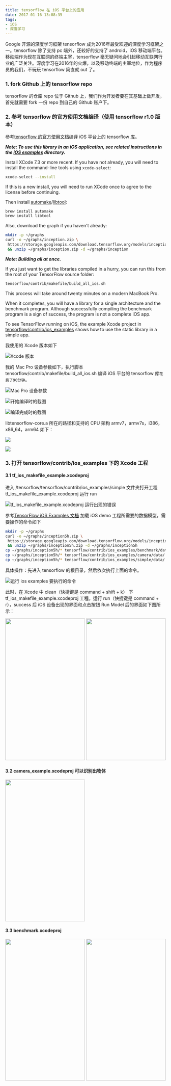 ```yaml
---
title: tensorflow 在 iOS 平台上的应用
date: 2017-01-16 13:08:35
tags:
- iOS
- 深度学习
---
```


Google 开源的深度学习框架 tensorflow 成为2016年最受欢迎的深度学习框架之一。tensorflow 除了支持 pc 端外，还较好的支持了 android，iOS 移动端平台。移动端作为现在互联网的终端主宰，tensorflow 毫无疑问地会引起移动互联网行业的广泛关注。深度学习在2016年的火爆，以及移动终端的主宰地位，作为程序员的我们，不玩玩 tensorflow  简直就 out 了。

### 1. fork Github 上的 tensorflow repo
tensorflow 的仓库 repo 位于 Github 上，我们作为开发者要在其基础上做开发，首先就需要 fork 一份 repo 到自己的 Github 账户下。

### 2. 参考 tensorflow 的官方使用文档编译（使用 tensorflow r1.0 版本）
参考[tensorflow 的官方使用文档](https://github.com/tensorflow/tensorflow/blob/master/tensorflow/contrib/makefile/README.md)编译 iOS 平台上的 tensorflow 库。

<!-- more -->

**_Note: To use this library in an iOS application, see related instructions in
the [iOS examples](../ios_examples/) directory._**

Install XCode 7.3 or more recent. If you have not already, you will need to
install the command-line tools using `xcode-select`:

```bash
xcode-select --install
```

If this is a new install, you will need to run XCode once to agree to the
license before continuing.

Then install [automake](https://en.wikipedia.org/wiki/Automake)/[libtool](https://en.wikipedia.org/wiki/GNU_Libtool):

```bash
brew install automake
brew install libtool
```

Also, download the graph if you haven't already:

```bash
mkdir -p ~/graphs
curl -o ~/graphs/inception.zip \
 https://storage.googleapis.com/download.tensorflow.org/models/inception5h.zip \
 && unzip ~/graphs/inception.zip -d ~/graphs/inception
```

**_Note: Building all at once._**

If you just want to get the libraries compiled in a hurry, you can run this
from the root of your TensorFlow source folder:

```bash
tensorflow/contrib/makefile/build_all_ios.sh
```

This process will take around twenty minutes on a modern MacBook Pro.

When it completes, you will have a library for a single architecture and the
benchmark program. Although successfully compiling the benchmark program is a
sign of success, the program is not a complete iOS app.

To see TensorFlow running on iOS, the example Xcode project in
[tensorflow/contrib/ios_examples](../ios_examples) shows how to use the static
library in a simple app.

我使用的 Xcode 版本如下

![Xcode 版本](http://images2015.cnblogs.com/blog/719115/201701/719115-20170116142514333-1602060782.png)

我的 Mac Pro 设备参数如下，执行脚本 tensorflow/contrib/makefile/build_all_ios.sh 编译 iOS 平台的 tensorflow 库`花费了90分钟`。

![Mac Pro 设备参数](http://images2015.cnblogs.com/blog/719115/201701/719115-20170116134659802-716920306.png)

![开始编译时的截图](http://images2015.cnblogs.com/blog/719115/201701/719115-20170116135708880-1402615710.png)

![编译完成时的截图](http://images2015.cnblogs.com/blog/719115/201701/719115-20170116140108661-2089552430.png)

libtensorflow-core.a 所在的路径和支持的 CPU 架构 armv7，armv7s，i386，x86_64，arm64 如下：

![](http://images2015.cnblogs.com/blog/719115/201701/719115-20170116181935786-829505024.png)

![](http://images2015.cnblogs.com/blog/719115/201701/719115-20170116181959052-862893730.png)

### 3. 打开 tensorflow/contrib/ios_examples 下的 Xcode 工程
#### 3.1 tf_ios_makefile_example.xcodeproj
进入 /tensorflow/tensorflow/contrib/ios_examples/simple 文件夹打开工程 tf_ios_makefile_example.xcodeproj 运行 run

![tf_ios_makefile_example.xcodeproj 运行出现的错误](http://images2015.cnblogs.com/blog/719115/201701/719115-20170116143445255-1618884987.png)

参考[TensorFlow iOS Examples 文档](https://github.com/tensorflow/tensorflow/blob/master/tensorflow/contrib/ios_examples/README.md) 加载 iOS demo 工程所需要的数据模型，需要操作的命令如下

```bash
mkdir -p ~/graphs
curl -o ~/graphs/inception5h.zip \
 https://storage.googleapis.com/download.tensorflow.org/models/inception5h.zip \
 && unzip ~/graphs/inception5h.zip -d ~/graphs/inception5h
cp ~/graphs/inception5h/* tensorflow/contrib/ios_examples/benchmark/data/
cp ~/graphs/inception5h/* tensorflow/contrib/ios_examples/camera/data/
cp ~/graphs/inception5h/* tensorflow/contrib/ios_examples/simple/data/
```

具体操作：先进入 tensorflow 的根目录，然后依次执行上面的命令。

![运行 ios examples 要执行的命令](http://images2015.cnblogs.com/blog/719115/201701/719115-20170116150401130-1501991403.png)

此时，在 Xcode 中 clean（快捷键是 command + shift + k） 下 tf_ios_makefile_example.xcodeproj 工程。运行 run（快捷键是 command + r），success 后 iOS 设备出现的界面和点击按钮 Run Model 后的界面如下图所示：

<img src="http://images2015.cnblogs.com/blog/719115/201701/719115-20170116150927114-514982468.png" width="250" height="445" />

<img src="http://images2015.cnblogs.com/blog/719115/201701/719115-20170116152640786-773711415.png" width="250" height="445" />

#### 3.2 camera_example.xcodeproj 可以识别出物体

<img src="http://images2015.cnblogs.com/blog/719115/201701/719115-20170116161341255-1424145846.png" width="250" height="445" />

#### 3.3 benchmark.xcodeproj

<img src="http://images2015.cnblogs.com/blog/719115/201701/719115-20170116161942833-341355774.png" width="250" height="445" />

<img src="http://images2015.cnblogs.com/blog/719115/201701/719115-20170116161955317-1079763651.png" width="250" height="445" />

